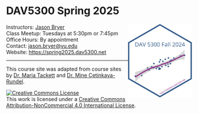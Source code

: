 
<!-- README.md is generated from README.Rmd. Please edit that file -->

# DAV5300 Spring 2025

<a href='https://spring2025.data606.net'><img src='website/images/course_logo.png' align="right" height="200" /></a>

Instructors: [Jason Bryer](https://bryer.org)  
Class Meetup: Tuesdays at 5:30pm or 7:45pm  
Office Hours: By appointment  
Contact: <jason.bryer@yu.edu>  
Website: <https://spring2025.dav5300.net>

<hr>

This course site was adapted from course sites by [Dr. Maria
Tackett](https://github.com/sta210-fa21) and [Dr. Mine
Çetinkaya-Rundel](https://sta210-s22.github.io/website/).

<a rel="license" href="http://creativecommons.org/licenses/by-nc/4.0/"><img alt="Creative Commons License" style="border-width:0" src="https://i.creativecommons.org/l/by-nc/4.0/88x31.png" /></a><br />This
work is licensed under a
<a rel="license" href="http://creativecommons.org/licenses/by-nc/4.0/">Creative
Commons Attribution-NonCommercial 4.0 International License</a>.
